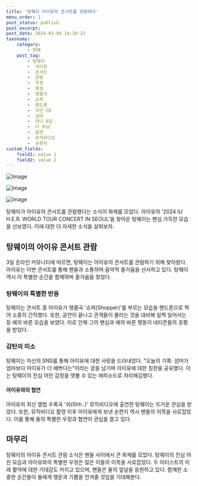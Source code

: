 ```yaml
---
title: '탕웨이 아이유의 콘서트를 관람하다'
menu_order: 1
post_status: publish
post_excerpt: 
post_date: 2024-03-04 14:38:23
taxonomy:
    category:
        - 연예
    post_tag:
        - 탕웨이
        -  아이유
        -  콘서트
        -  관람
        -  우정
        -  팬심
        -  앵콜곡
        -  쇼퍼
        -  핸드폰
        -  사인 CD
        -  섬머
        -  미니 6집
        -  더 위닝
        -  출연
        -  뮤직비디오
        -  손편지
custom_fields:
    field1: value 1
    field2: value 2
---
```


![Image](https://ssl.pstatic.net/mimgnews/image/311/2024/03/04/0001698188_001_20240304082501301.jpg?type=w540)

![Image](https://mimgnews.pstatic.net/image/311/2024/03/04/0001698188_002_20240304082501362.jpg?type=w540)

![Image](https://ssl.pstatic.net/mimgnews/image/311/2024/03/04/0001698188_003_20240304082501407.jpg?type=w540)

탕웨이가 아이유의 콘서트를 관람했다는 소식이 화제를 모았다. 아이유의 '2024 IU H.E.R. WORLD TOUR CONCERT IN SEOUL'을 찾아온 탕웨이는 팬심 가득한 모습을 선보였다. 이에 대한 더 자세한 소식을 살펴보자.
## 탕웨이의 아이유 콘서트 관람
3일 온라인 커뮤니티에 따르면, 탕웨이는 아이유의 콘서트를 관람하기 위해 찾아왔다. 아이유는 이번 콘서트를 통해 팬들과 소통하며 음악적 즐거움을 선사하고 있다. 탕웨이 역시 이 특별한 순간을 함께하며 즐거움을 찾았다.
### 탕웨이의 특별한 반응
탕웨이는 콘서트 중 아이유가 앵콜곡 '쇼퍼(Shopper)'를 부르는 모습을 핸드폰으로 찍어 소중히 간직했다. 또한, 공연이 끝나고 관객들이 몰리는 것을 대비해 일찍 일어서는 등 예의 바른 모습을 보였다. 이로 인해 그의 팬심과 예의 바른 행동이 네티즌들의 호평을 받았다.
### 감탄의 미소
탕웨이는 자신의 SNS를 통해 아이유에 대한 사랑을 드러내었다. "오늘의 기록: 섬머가 엄마보다 아이유가 더 예쁘다는"이라는 글을 남기며 아이유에 대한 칭찬을 공유했다. 이는 탕웨이의 진심 어린 감정을 엿볼 수 있는 에피소드로 자리매김했다.
#### 아이유와의 협연
아이유의 최신 앨범 수록곡 '쉬(Shh..)' 뮤직비디오에 출연한 탕웨이는 뜨거운 관심을 받았다. 또한, 뮤직비디오 촬영 이후 아이유에게 보낸 손편지 역시 팬들의 이목을 사로잡았다. 이를 통해 둘의 특별한 우정과 협연이 관심을 끌고 있다.
## 마무리
탕웨이의 아이유 콘서트 관람 소식은 팬들 사이에서 큰 화제를 모았다. 탕웨이의 진심 어린 모습과 아이유와의 특별한 우정은 많은 이들의 이목을 사로잡았다. 두 아티스트의 미래 활약에 대한 기대감도 커지고 있으며, 팬들은 둘의 앞날을 응원하고 있다. 함께한 소중한 순간들이 둘에게 행운과 기쁨을 안겨줄 것임을 기대해본다.
